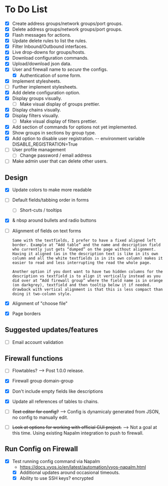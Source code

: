 # To Do List

- [x] Create address groups/network groups/port groups.
- [x] Delete address groups/network groups/port groups.
- [x] Flash messages for actions.
- [x] Update delete rules to list the rules.
- [x] Filter Inbound/Outbound interfaces.
- [x] Live drop-downs for groups/hosts.
- [x] Download configuration commands.
- [x] Upload/download json data.
- [x] User and firewall name to *secure* the configs.
  - [x] Authentication of some form.
- [x] Implement stylesheets.
- [ ] Further implement stylesheets.
- [x] Add delete configuration option.
- [x] Display groups visually.
  - [ ] Make visual display of groups prettier.
- [x] Display chains visually.
- [x] Display filters visually.
  - [ ] Make visual display of filters prettier.
- [x] Add section of commands for options not yet implemented.
- [x] Show groups in sections by group type.
- [x] Add option to disable user registration. -- environment variable DISABLE_REGISTRATION=True
- [ ] User profile management
  - [ ] Change password / email address
- [ ] Make admin user that can delete other users.

## Design

- [x] Update colors to make more readable
- [ ] Default fields/tabbing order in forms
  - [ ] Short-cuts / tooltips
- [x] & nbsp around bullets and radio buttons
- [ ] Alignment of fields on text forms

      Same with the textfields, I prefer to have a fixed aligned left border. Example at “Add table” and the name and description field who currently just gets “dumped” on the page without alignment. Having it aligned (as in the description text is like in its own column and all the white textfields is in its own column) makes it easier to read and less interrupting the read the whole page.

      Another option if you dont want to have two hidden columns for the description vs textfield is to align it vertically instead as you did over at “Add firewall group” where the field name is in orange (on darkgrey), textfield and then tooltip below it if needed. drawback with vertical alignment is that this is less compact than doing it two-column style.

- [x] Alignment of "choose file"
- [x] Page borders

## Suggested updates/features

- [ ] Email account validation

## Firewall functions

- [ ] Flowtables? --> Post 1.0.0 release.
- [x] Firewall group domain-group
- [x] Don't include empty fields like descriptions
- [x] Update all references of tables to chains.
- [ ] ~~Text editor for config?~~ --> Config is dynamicaly generated from JSON, no config to manually edit.

- [ ] ~~Look at options for working with official GUI project.~~ --> Not a goal at this time.  Using existing Napalm integration to push to firewall.

## Run Config on Firewall

- [x] Test running config command via Napalm
  - <https://docs.vyos.io/en/latest/automation/vyos-napalm.html>
  - [x] Additional updates around occasional timeouts.
  - [x] Ability to use SSH keys? encrypted
